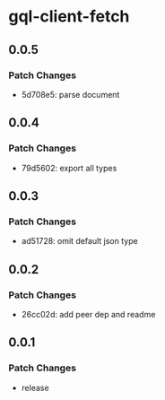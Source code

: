 # gql-client-fetch

## 0.0.5

### Patch Changes

- 5d708e5: parse document

## 0.0.4

### Patch Changes

- 79d5602: export all types

## 0.0.3

### Patch Changes

- ad51728: omit default json type

## 0.0.2

### Patch Changes

- 26cc02d: add peer dep and readme

## 0.0.1

### Patch Changes

- release
